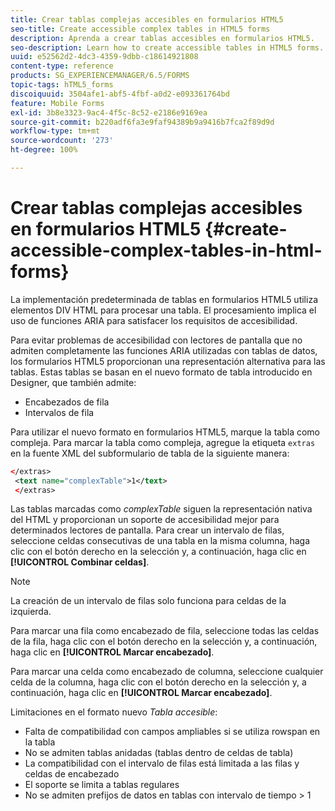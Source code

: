 ```yaml
---
title: Crear tablas complejas accesibles en formularios HTML5
seo-title: Create accessible complex tables in HTML5 forms
description: Aprenda a crear tablas accesibles en formularios HTML5.
seo-description: Learn how to create accessible tables in HTML5 forms.
uuid: e52562d2-4dc3-4359-9dbb-c18614921808
content-type: reference
products: SG_EXPERIENCEMANAGER/6.5/FORMS
topic-tags: hTML5_forms
discoiquuid: 3504afe1-abf5-4fbf-a0d2-e093361764bd
feature: Mobile Forms
exl-id: 3b8e3323-9ac4-4f5c-8c52-e2186e9169ea
source-git-commit: b220adf6fa3e9faf94389b9a9416b7fca2f89d9d
workflow-type: tm+mt
source-wordcount: '273'
ht-degree: 100%

---
```


# Crear tablas complejas accesibles en formularios HTML5 {#create-accessible-complex-tables-in-html-forms}

La implementación predeterminada de tablas en formularios HTML5 utiliza elementos DIV HTML para procesar una tabla. El procesamiento implica el uso de funciones ARIA para satisfacer los requisitos de accesibilidad.

Para evitar problemas de accesibilidad con lectores de pantalla que no admiten completamente las funciones ARIA utilizadas con tablas de datos, los formularios HTML5 proporcionan una representación alternativa para las tablas. Estas tablas se basan en el nuevo formato de tabla introducido en Designer, que también admite:

* Encabezados de fila
* Intervalos de fila

Para utilizar el nuevo formato en formularios HTML5, marque la tabla como compleja. Para marcar la tabla como compleja, agregue la etiqueta `extras` en la fuente XML del subformulario de tabla de la siguiente manera:

```xml
</extras>
 <text name="complexTable">1</text>
 </extras>
```

Las tablas marcadas como *complexTable* siguen la representación nativa del HTML y proporcionan un soporte de accesibilidad mejor para determinados lectores de pantalla.  Para crear un intervalo de filas, seleccione celdas consecutivas de una tabla en la misma columna, haga clic con el botón derecho en la selección y, a continuación, haga clic en **[!UICONTROL Combinar celdas]**.

>[!NOTE]
>
>La creación de un intervalo de filas solo funciona para celdas de la izquierda.

Para marcar una fila como encabezado de fila, seleccione todas las celdas de la fila, haga clic con el botón derecho en la selección y, a continuación, haga clic en **[!UICONTROL Marcar encabezado]**.

Para marcar una celda como encabezado de columna, seleccione cualquier celda de la columna, haga clic con el botón derecho en la selección y, a continuación, haga clic en **[!UICONTROL Marcar encabezado]**.

Limitaciones en el formato nuevo *Tabla accesible*:

* Falta de compatibilidad con campos ampliables si se utiliza rowspan en la tabla
* No se admiten tablas anidadas (tablas dentro de celdas de tabla)
* La compatibilidad con el intervalo de filas está limitada a las filas y celdas de encabezado
* El soporte se limita a tablas regulares
* No se admiten prefijos de datos en tablas con intervalo de tiempo > 1
